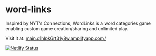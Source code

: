 # word-links
Inspired by NYT's Connections, WordLinks is a word categories game enabling custom game creation/sharing and unlimited play.

Visit it at: [main.d1hlpk6rt31y8w.amplifyapp.com/](main.d1hlpk6rt31y8w.amplifyapp.com/)


[![Netlify Status](https://api.netlify.com/api/v1/badges/de638f94-0f47-4cfa-bcff-6212589a8b52/deploy-status)](https://app.netlify.com/sites/word-links/deploys)
